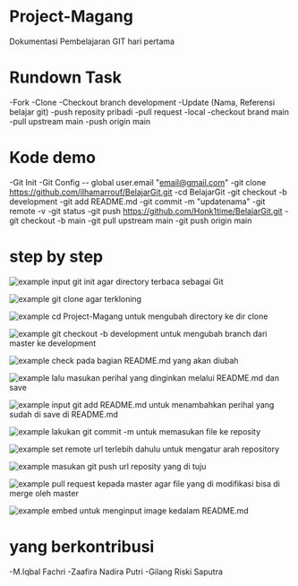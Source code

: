 
# Project-Magang

Dokumentasi Pembelajaran GIT hari pertama

# Rundown Task
-Fork 
-Clone 
-Checkout branch development 
-Update (Nama, Referensi belajar git) 
-push reposity pribadi 
-pull request 
-local 
-checkout brand main 
-pull upstream main 
-push origin main

# Kode demo
-Git Init 
-Git Config -- global user.email "email@gmail.com" 
-git clone https://github.com/ilhamarrouf/BelajarGit.git 
-cd BelajarGit -git checkout -b development 
-git add README.md 
-git commit -m "updatenama" 
-git remote -v -git status 
-git push https://github.com/Honk1time/BelajarGit.git 
-git checkout -b main 
-git pull upstream main 
-git push origin main


# step by step
![example](https://raw.githubusercontent.com/zaafiranadira/Project-Magang/main/1.jpeg)
input git init agar directory terbaca sebagai Git

![example](https://raw.githubusercontent.com/zaafiranadira/Project-Magang/main/2.jpeg)
git clone agar terkloning

![example](https://raw.githubusercontent.com/zaafiranadira/Project-Magang/main/3.jpeg)
cd Project-Magang untuk mengubah directory ke dir clone

![example](https://raw.githubusercontent.com/zaafiranadira/Project-Magang/main/4.jpeg)
git checkout -b development untuk mengubah branch dari master ke development

![example](https://raw.githubusercontent.com/zaafiranadira/Project-Magang/main/7.jpeg)
check pada bagian README.md yang akan diubah

![example](https://raw.githubusercontent.com/zaafiranadira/Project-Magang/main/10.jpeg)
lalu masukan perihal yang dinginkan melalui README.md dan save

![example](https://raw.githubusercontent.com/zaafiranadira/Project-Magang/main/5.jpeg)
input git add README.md untuk menambahkan perihal yang sudah di save di README.md

![example](https://raw.githubusercontent.com/zaafiranadira/Project-Magang/main/11.jpeg)
lakukan git commit -m untuk memasukan file ke reposity

![example](https://raw.githubusercontent.com/zaafiranadira/Project-Magang/main/12.jpeg)
set remote url terlebih dahulu untuk mengatur arah repository

![example](https://raw.githubusercontent.com/zaafiranadira/Project-Magang/main/13.jpeg)
masukan git push url reposity yang di tuju

![example](https://raw.githubusercontent.com/zaafiranadira/Project-Magang/main/14.jpeg)
pull request kepada master agar file yang di modifikasi bisa di merge oleh master 

![example](https://raw.githubusercontent.com/zaafiranadira/Project-Magang/main/17.jpeg)
embed untuk menginput image kedalam README.md 





# yang berkontribusi
-M.Iqbal Fachri 
-Zaafira Nadira Putri 
-Gilang Riski Saputra